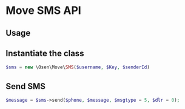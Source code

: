 # Move SMS API

## Usage
## Instantiate the class
```php
$sms = new \Osen\Move\SMS($username, $Key, $senderId)
```

## Send SMS
```php
$message = $sms->send($phone, $message, $msgtype = 5, $dlr = 0);
```
